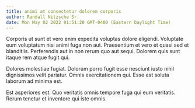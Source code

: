 ```yaml
---
title: animi at consectetur dolorem corporis
author: Randall Nitzsche Sr.
date: Mon May 02 2022 01:51:20 GMT-0400 (Eastern Daylight Time)
---
```

Corporis ut sunt et vero enim expedita voluptas dolore eligendi. Voluptate eum voluptatum nisi animi fuga non aut. Praesentium et vero et quasi sed et blanditiis. Perferendis aut in non rerum quo aut sequi. Dolorem quis sunt itaque rem atque fugit qui.

 Dolores molestiae fugiat. Dolorum porro fugit esse nesciunt iusto nihil dignissimos velit pariatur. Omnis exercitationem qui. Esse est soluta laborum ad minima est.

 Est asperiores est. Quo veritatis omnis tempore fuga qui eum veritatis. Rerum tenetur et inventore qui iste omnis.